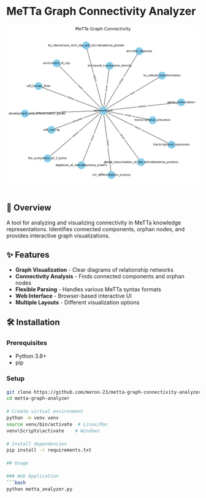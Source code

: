 # MeTTa Graph Connectivity Analyzer

![Graph Visualization Example](graph_1754640278.png)

## 📌 Overview

A tool for analyzing and visualizing connectivity in MeTTa knowledge representations. Identifies connected components, orphan nodes, and provides interactive graph visualizations.

## ✨ Features

- **Graph Visualization** - Clear diagrams of relationship networks
- **Connectivity Analysis** - Finds connected components and orphan nodes
- **Flexible Parsing** - Handles various MeTTa syntax formats
- **Web Interface** - Browser-based interactive UI
- **Multiple Layouts** - Different visualization options

## 🛠️ Installation

### Prerequisites
- Python 3.8+
- pip

### Setup
```bash
git clone https://github.com/meron-23/metta-graph-connectivity-analyzer.git
cd metta-graph-analyzer

# Create virtual environment
python -m venv venv
source venv/bin/activate  # Linux/Mac
venv\Scripts\activate    # Windows

# Install dependencies
pip install -r requirements.txt

## Usage

### Web Application
```bash
python metta_analyzer.py